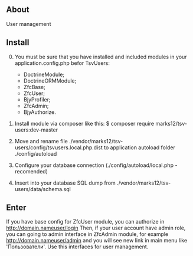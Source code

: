 ## About
User management

## Install 

0. You must be sure that you have installed and included modules in your application.config.php befor TsvUsers:

	- DoctrineModule;
	- DoctrineORMModule;
	- ZfcBase;
	- ZfcUser;
	- BjyProfiler;
	- ZfcAdmin;
	- BjyAuthorize.

1. Install module via composer like this: $ composer require marks12/tsv-users:dev-master
2. Move and rename file ./vendor/marks12/tsv-users/config/tsvusers.local.php.dist to application autoload folder ./config/autoload
3. Configure your database connection (./config/autoload/local.php - recomended)
4. Insert into your database SQL dump from ./vendor/marks12/tsv-users/data/schema.sql

## Enter
If you have base config for ZfcUser module, you can authorize in http://domain.nameuser/login
Then, if your user account have admin role, you can going to admin interface in ZfcAdmin module, for example http://domain.nameuser/admin and you will see 
new link in main menu like 'Пользователи'. Use this interfaces for user management.

